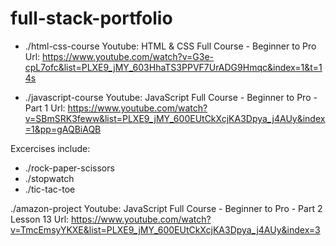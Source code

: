 # full-stack-portfolio

- ./html-css-course
Youtube: HTML & CSS Full Course - Beginner to Pro
Url: https://www.youtube.com/watch?v=G3e-cpL7ofc&list=PLXE9_jMY_603HhaTS3PPVF7UrADG9Hmqc&index=1&t=14s

- ./javascript-course
Youtube: JavaScript Full Course - Beginner to Pro - Part 1
Url: https://www.youtube.com/watch?v=SBmSRK3feww&list=PLXE9_jMY_600EUtCkXcjKA3Dpya_j4AUy&index=1&pp=gAQBiAQB

Excercises include:
- ./rock-paper-scissors
- ./stopwatch
- ./tic-tac-toe

./amazon-project
Youtube: JavaScript Full Course - Beginner to Pro - Part 2 Lesson 13
Url: https://www.youtube.com/watch?v=TmcEmsyYKXE&list=PLXE9_jMY_600EUtCkXcjKA3Dpya_j4AUy&index=3